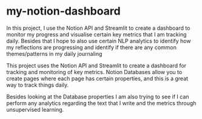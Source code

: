 # my-notion-dashboard

In this project, I use the Notion API and Streamlit to create a dashboard to monitor my progress and visualise certain key metrics that I am tracking daily. Besides that I hope to also use certain NLP analytics to identify how my reflections are progressing and identify if there are any common themes/patterns in my daily journaling

This project uses the Notion API and Streamlit to create a dashboard for tracking and monitoring of key metrics. 
Notion Databases allow you to create pages where each page has certain properties, and this is a great way to track things daily. 

Besides looking at the Database properties I am also trying to see if I can perform any analytics regarding the text that I write and the metrics through unsupervised learning.
